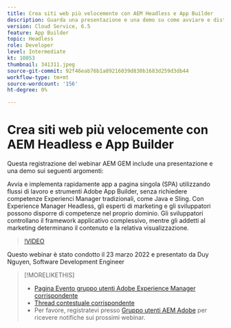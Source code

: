 ```yaml
---
title: Crea siti web più velocemente con AEM Headless e App Builder
description: Guarda una presentazione e una demo su come avviare e distribuire rapidamente l’app a pagina singola (SPA) utilizzando gli strumenti e i flussi di lavoro di Adobe App Builder.
version: Cloud Service, 6.5
feature: App Builder
topic: Headless
role: Developer
level: Intermediate
kt: 10053
thumbnail: 341311.jpeg
source-git-commit: 92f46eab76b1a89216039d830b1683d259d3db44
workflow-type: tm+mt
source-wordcount: '156'
ht-degree: 0%

---
```



# Crea siti web più velocemente con AEM Headless e App Builder

Questa registrazione del webinar AEM GEM include una presentazione e una demo sui seguenti argomenti:

Avvia e implementa rapidamente app a pagina singola (SPA) utilizzando flussi di lavoro e strumenti Adobe App Builder, senza richiedere competenze Experienci Manager tradizionali, come Java e Sling. Con Experience Manager Headless, gli esperti di marketing e gli sviluppatori possono disporre di competenze nel proprio dominio. Gli sviluppatori controllano il framework applicativo complessivo, mentre gli addetti al marketing determinano il contenuto e la relativa visualizzazione.

>[!VIDEO](https://video.tv.adobe.com/v/341311/?quality=12&learn=on)

Questo webinar è stato condotto il 23 marzo 2022 e presentato da Duy Nguyen, Software Development Engineer

>[!MORELIKETHIS]
>
>* [Pagina Evento gruppo utenti Adobe Experience Manager corrispondente](https://aem-augs.adobe.com/events/details/adobe-experience-manager-aem-learning-chapter-presents-aem-gems-build-sites-faster-with-aem-headless-and-app-builder/)
>* [Thread contestuale corrispondente](https://adobe.ly/3LkSWdm)
>* Per favore, registratevi presso [Gruppo utenti AEM Adobe](https://aem-augs.adobe.com/) per ricevere notifiche sui prossimi webinar.